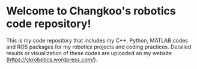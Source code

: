 # Welcome to Changkoo's robotics code repository!
This is my code repository that includes my C++, Python, MATLAB codes and ROS packages for my robotics projects and coding practices. Detailed results or visualization of these codes are uploaded on my website (https://ckrobotics.wordpress.com/).
